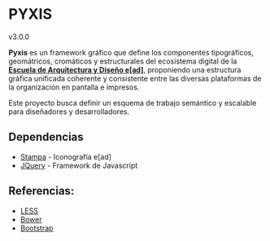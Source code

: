 PYXIS
===

v3.0.0

**Pyxis** es un framework gráfico que define los componentes tipográficos, geomátricos, cromáticos y estructurales del ecosistema digital de la **[Escuela de Arquitectura y Diseño e[ad]](http://www.ead.pucv.cl)**, proponiendo una estructura gráfica unificada coherente y consistente entre las diversas plataformas de la organización en pantalla e impresos.

Este proyecto busca definir un esquema de trabajo semántico y escalable para diseñadores y desarrolladores.


Dependencias
---
* [Stampa](http://github.com/eadpucv/stampa) - Iconografía e[ad]
* [JQuery](http://jquery.org) - Framework de Javascript

Referencias:
---

* [LESS](http://lesscss.org/)
* [Bower](http://bower.io/)
* [Bootstrap](http://getbootstrap.com)